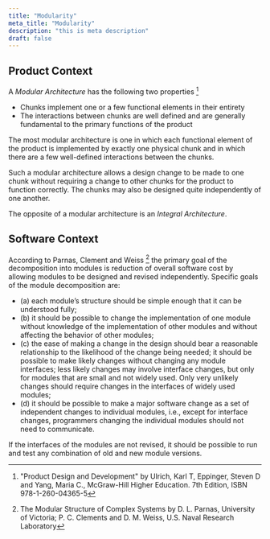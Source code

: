 ```yaml
---
title: "Modularity"
meta_title: "Modularity"
description: "this is meta description"
draft: false
---
```


## Product Context

A *Modular Architecture* has the following two properties [^1]

* Chunks implement one or a few functional elements in their entirety
* The interactions between chunks are well defined and are generally fundamental to the  primary functions of the product

The most modular architecture is one in which each functional element of the product  is implemented by exactly one physical chunk and in which there are a few well-defined  interactions between the chunks.

Such a modular architecture allows a design change to be  made to one chunk without requiring a change to other chunks for the product to function  correctly. The chunks may also be designed quite independently of one another.  

The opposite of a modular architecture is an *Integral Architecture*.

## Software Context

According to Parnas, Clement and Weiss [^2] the primary goal of the decomposition into modules is reduction of overall software cost by allowing
modules to be designed and revised independently. Specific goals of the module decomposition are:

* (a) each module’s structure should be simple enough that it can be understood fully;
* (b) it should be possible to change the implementation of one module without knowledge of the implementation
of other modules and without affecting the behavior of other modules;
* (c) the ease of making a change in the design should bear a reasonable relationship to the likelihood of
the change being needed; it should be possible to make likely changes without changing any
module interfaces; less likely changes may involve interface changes, but only for modules that are
small and not widely used. Only very unlikely changes should require changes in the interfaces of
widely used modules;
* (d) it should be possible to make a major software change as a set of independent changes to individual
modules, i.e., except for interface changes, programmers changing the individual modules should
not need to communicate.

If the interfaces of the modules are not revised, it should be possible to run and test any combination of old and new module versions.

[^1]: "Product Design and Development" by Ulrich, Karl T, Eppinger, Steven D and Yang, Maria  C., McGraw-Hill Higher Education. 7th Edition, ISBN 978-1-260-04365-5
[^2]: The Modular Structure of Complex Systems by D. L. Parnas, University of Victoria; P. C. Clements and D. M. Weiss, U.S. Naval Research Laboratory
